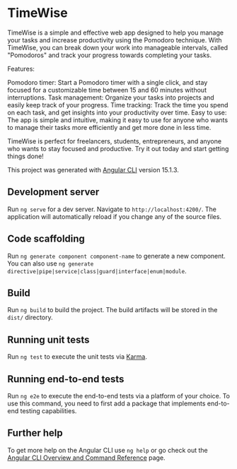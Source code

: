 # TimeWise

TimeWise is a simple and effective web app designed to help you manage your tasks and increase productivity using the Pomodoro technique. With TimeWise, you can break down your work into manageable intervals, called "Pomodoros" and track your progress towards completing your tasks.

Features:

Pomodoro timer: Start a Pomodoro timer with a single click, and stay focused for a customizable time between 15 and 60 minutes without interruptions.
Task management: Organize your tasks into projects and easily keep track of your progress.
Time tracking: Track the time you spend on each task, and get insights into your productivity over time.
Easy to use: The app is simple and intuitive, making it easy to use for anyone who wants to manage their tasks more efficiently and get more done in less time.

TimeWise is perfect for freelancers, students, entrepreneurs, and anyone who wants to stay focused and productive. Try it out today and start getting things done!


This project was generated with [Angular CLI](https://github.com/angular/angular-cli) version 15.1.3.

## Development server

Run `ng serve` for a dev server. Navigate to `http://localhost:4200/`. The application will automatically reload if you change any of the source files.

## Code scaffolding

Run `ng generate component component-name` to generate a new component. You can also use `ng generate directive|pipe|service|class|guard|interface|enum|module`.

## Build

Run `ng build` to build the project. The build artifacts will be stored in the `dist/` directory.

## Running unit tests

Run `ng test` to execute the unit tests via [Karma](https://karma-runner.github.io).

## Running end-to-end tests

Run `ng e2e` to execute the end-to-end tests via a platform of your choice. To use this command, you need to first add a package that implements end-to-end testing capabilities.

## Further help

To get more help on the Angular CLI use `ng help` or go check out the [Angular CLI Overview and Command Reference](https://angular.io/cli) page.
